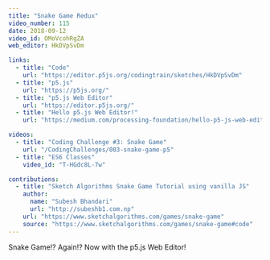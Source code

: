 ```yaml
---
title: "Snake Game Redux"
video_number: 115
date: 2018-09-12
video_id: OMoVcohRgZA
web_editor: HkDVpSvDm

links:
  - title: "Code"
    url: "https://editor.p5js.org/codingtrain/sketches/HkDVpSvDm"
  - title: "p5.js"
    url: "https://p5js.org/"
  - title: "p5.js Web Editor"
    url: "https://editor.p5js.org/"
  - title: "Hello p5.js Web Editor!"
    url: "https://medium.com/processing-foundation/hello-p5-js-web-editor-b90b902b74cf"

videos:
  - title: "Coding Challenge #3: Snake Game"
    url: "/CodingChallenges/003-snake-game-p5"
  - title: "ES6 Classes"
    video_id: "T-HGdc8L-7w"

contributions:
  - title: "Sketch Algorithms Snake Game Tutorial using vanilla JS"
    author:
      name: "Subesh Bhandari"
      url: "http://subeshb1.com.np"
    url: "https://www.sketchalgorithms.com/games/snake-game"
    source: "https://www.sketchalgorithms.com/games/snake-game#code"
---
```


Snake Game!? Again!? Now with the p5.js Web Editor!
